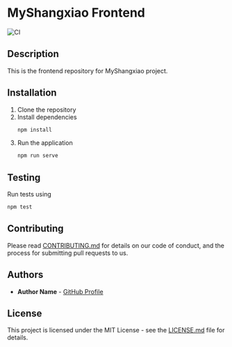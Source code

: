 # MyShangxiao Frontend

![CI](https://github.com/fourffffff/MyShangxiao_frontend/actions/workflows/ci.yml/badge.svg)

## Description
This is the frontend repository for MyShangxiao project.

## Installation
1. Clone the repository
2. Install dependencies
   ```bash
   npm install
   ```
3. Run the application
   ```bash
   npm run serve
   ```

## Testing
Run tests using
```bash
npm test
```

## Contributing
Please read [CONTRIBUTING.md](CONTRIBUTING.md) for details on our code of conduct, and the process for submitting pull requests to us.

## Authors
- **Author Name** - [GitHub Profile](https://github.com/author-profile)

## License
This project is licensed under the MIT License - see the [LICENSE.md](LICENSE.md) file for details.
